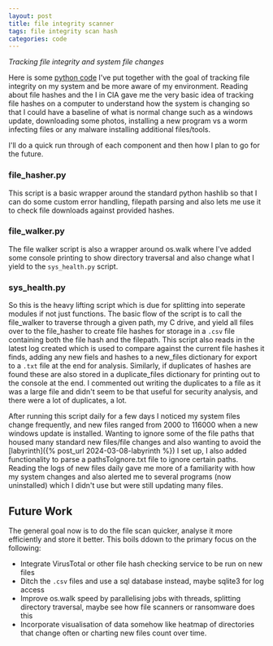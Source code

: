 ```yaml
---
layout: post
title: file integrity scanner
tags: file integrity scan hash
categories: code
---
```


_Tracking file integrity and system file changes_

Here is some [python code](https://github.com/T4ngles/systools/tree/systools_dev/file_integrity) I've put together with the goal of tracking file integrity on my system and be more aware of my environment. Reading about file hashes and the I in CIA gave me the very basic idea of tracking file hashes on a computer to understand how the system is changing so that I could have a baseline of what is normal change such as a windows update, downloading some photos, installing a new program vs a worm infecting files or any malware installing additional files/tools.

I'll do a quick run through of each component and then how I plan to go for the future.

### file_hasher.py

This script is a basic wrapper around the standard python hashlib so that I can do some custom error handling, filepath parsing and also lets me use it to check file downloads against provided hashes.

### file_walker.py

The file walker script is also a wrapper around os.walk where I've added some console printing to show directory traversal and also change what I yield to the `sys_health.py` script.

### sys_health.py

So this is the heavy lifting script which is due for splitting into seperate modules if not just functions. The basic flow of the script is to call the file_walker to traverse through a given path, my C drive, and yield all files over to the file_hasher to create file hashes for storage in a `.csv` file containing both the file hash and the filepath. This script also reads in the latest log created which is used to compare against the current file hashes it finds, adding any new fiels and hashes to a new_files dictionary for export to a `.txt` file at the end for analysis. Similarly, if duplicates of hashes are found these are also stored in a duplicate_files dictionary for printing out to the console at the end. I commented out writing the duplicates to a file as it was a large file and didn't seem to be that useful for security analysis, and there were a lot of duplicates, a lot.

After running this script daily for a few days I noticed my system files change frequently, and new files ranged from 2000 to 116000 when a new windows update is installed. Wanting to ignore some of the file paths that housed many standard new files/file changes and also wanting to avoid the [labyrinth]({% post_url 2024-03-08-labyrinth %}) I set up, I also added functionality to parse a pathsToIgnore.txt file to ignore certain paths. Reading the logs of new files daily gave me more of a familiarity with how my system changes and also alerted me to several programs (now uninstalled) which I didn't use but were still updating many files.

## Future Work

The general goal now is to do the file scan quicker, analyse it more efficiently and store it better. This boils ddown to the primary focus on the following:

- Integrate VirusTotal or other file hash checking service to be run on new files
- Ditch the `.csv` files and use a sql database instead, maybe sqlite3 for log access
- Improve os.walk speed by parallelising jobs with threads, splitting directory traversal, maybe see how file scanners or ransomware does this
- Incorporate visualisation of data somehow like heatmap of directories that change often or charting new files count over time.
